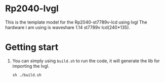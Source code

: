 # Rp2040-lvgl
This is the template model for the Rp2040-st7789v-lcd using lvgl
The hardware i am using is waveshare 1.14 st7789v lcd(240*135).

# Getting start
1. You can simply using `build.sh` to run the code, it will generate the lib for importing the lvgl.
   ```
   sh ./build.sh
   ```